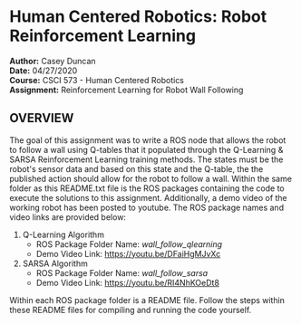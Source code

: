 <h1>Human Centered Robotics: Robot Reinforcement Learning</h1>

**Author:** Casey Duncan <br />
**Date:** 04/27/2020 <br />
**Course:** CSCI 573 - Human Centered Robotics <br />
**Assignment:** Reinforcement Learning for Robot Wall Following <br />

<h2>OVERVIEW</h2>

The goal of this assignment was to write a ROS node that allows the robot to follow a wall using Q-tables that it populated through the Q-Learning & SARSA Reinforcement Learning training methods. The states must be the robot's sensor data and based on this state and the Q-table, the the published action should allow for the robot to follow a wall. Within the same folder as this README.txt file is the ROS packages containing the code to execute the solutions to this assignment. Additionally, a demo video of the working robot has been posted to youtube. The ROS package names and video links are provided below:


1. Q-Learning Algorithm <br />
    - ROS Package Folder Name: *wall_follow_qlearning* <br />
    - Demo Video Link: https://youtu.be/DFaiHgMJvXc
2. SARSA Algorithm <br />
    - ROS Package Folder Name: *wall_follow_sarsa* <br />
    - Demo Video Link: https://youtu.be/RI4NhKOeDt8

Within each ROS package folder is a README file. Follow the steps within these README files for compiling and running the code yourself.
